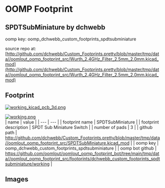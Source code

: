 # OOMP Footprint  
## SPDTSubMiniature  by dchwebb  
  
oomp key: oomp_dchwebb_custom_footprints_spdtsubminiature  
  
source repo at: [http://github.com/dchwebb/Custom_Footprints.pretty/blob/master/tmp/data//oomlout_oomp_footprint_src/Wurth_2.4GHz_Filter_2.5mm_2.0mm.kicad_mod](http://github.com/dchwebb/Custom_Footprints.pretty/blob/master/tmp/data//oomlout_oomp_footprint_src/Wurth_2.4GHz_Filter_2.5mm_2.0mm.kicad_mod)  
## Footprint  
  
[![working_kicad_pcb_3d.png](working_kicad_pcb_3d_600.png)](working_kicad_pcb_3d.png)  
  
[![working.png](working_600.png)](working.png)  
| name | value | 
| --- | --- | 
| footprint name | SPDTSubMiniature | 
| footprint description | SPDT Sub Miniature Switch | 
| number of pads | 3 | 
| github path | http://github.com/dchwebb/Custom_Footprints.pretty/blob/master/tmp/data//oomlout_oomp_footprint_src/SPDTSubMiniature.kicad_mod | 
| oomp key | oomp_dchwebb_custom_footprints_spdtsubminiature | 
| oomp bot github | https://github.com/oomlout/oomlout_oomp_footprint_bot/tree/main/tmp/data//oomlout_oomp_footprint_src/footprints/dchwebb_custom_footprints_spdtsubminiature/working | 
## Images  
